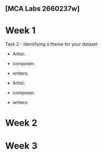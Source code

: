 ## \[MCA Labs 2660237w\]
# Week 1
Task 2 - Identifying a theme for your dataset
- Artist:
* composer:
+ writers:
- Artist:
* composer:
+ writers:

# Week 2




# Week 3


